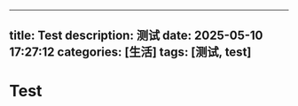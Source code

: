 
---
title: Test
description: 测试
date: 2025-05-10 17:27:12
categories: [生活]
tags: [测试, test]
---

# **Test**
